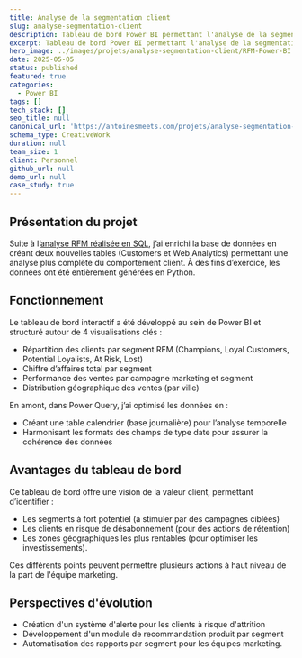 ```yaml
---
title: Analyse de la segmentation client
slug: analyse-segmentation-client
description: Tableau de bord Power BI permettant l'analyse de la segmentation client.
excerpt: Tableau de bord Power BI permettant l'analyse de la segmentation client.
hero_image: ../images/projets/analyse-segmentation-client/RFM-Power-BI.png
date: 2025-05-05
status: published
featured: true
categories:
  - Power BI
tags: []
tech_stack: []
seo_title: null
canonical_url: 'https://antoinesmeets.com/projets/analyse-segmentation-client'
schema_type: CreativeWork
duration: null
team_size: 1
client: Personnel
github_url: null
demo_url: null
case_study: true
---
```


## Présentation du projet

Suite à l’[analyse RFM réalisée en SQL](../projets/rfm-analysis), j’ai enrichi la base de données en créant deux nouvelles tables (Customers et Web Analytics) permettant une analyse plus complète du comportement client. À des fins d’exercice, les données ont été entièrement générées en Python.

## Fonctionnement

Le tableau de bord interactif a été développé au sein de Power BI et structuré autour de 4 visualisations clés :

- Répartition des clients par segment RFM (Champions, Loyal Customers, Potential Loyalists, At Risk, Lost)
- Chiffre d’affaires total par segment
- Performance des ventes par campagne marketing et segment
- Distribution géographique des ventes (par ville)

En amont, dans Power Query, j’ai optimisé les données en :

- Créant une table calendrier (base journalière) pour l’analyse temporelle
- Harmonisant les formats des champs de type date pour assurer la cohérence des données

## Avantages du tableau de bord

Ce tableau de bord offre une vision de la valeur client, permettant d’identifier :

- Les segments à fort potentiel (à stimuler par des campagnes ciblées)
- Les clients en risque de désabonnement (pour des actions de rétention)
- Les zones géographiques les plus rentables (pour optimiser les investissements).

Ces différents points peuvent permettre plusieurs actions à haut niveau de la part de l'équipe marketing. 

## Perspectives d'évolution

- Création d'un système d'alerte pour les clients à risque d'attrition
- Développement d'un module de recommandation produit par segment
- Automatisation des rapports par segment pour les équipes marketing.
